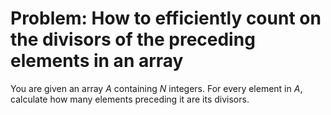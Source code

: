 # Problem: How to efficiently count on the divisors of the preceding elements in an array
You are given an array $A$ containing $N$ integers. For every element in $A$, calculate how many elements preceding it are its divisors.

